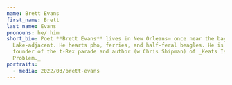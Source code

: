 ```yaml
---
name: Brett Evans
first_name: Brett
last_name: Evans
pronouns: he/ him
short_bio: Poet **Brett Evans** lives in New Orleans— once near the bayou, now
  Lake-adjacent. He hearts pho, ferries, and half-feral beagles. He is the
  founder of the t-Rex parade and author (w Chris Shipman) of _Keats Is Not The
  Problem._
portraits:
  - media: 2022/03/brett-evans
---
```

